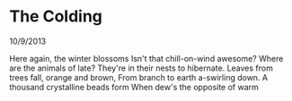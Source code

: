 The Colding
===========

10/9/2013

Here again, the winter blossoms
Isn't that chill-on-wind awesome?
Where are the animals of late?
They're in their nests to hibernate.
Leaves from trees fall, orange and brown,
From branch to earth a-swirling down.
A thousand crystalline beads form
When dew's the opposite of warm